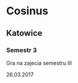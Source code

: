 

<h1>Cosinus</h1>
<h2>Katowice</h2>
<h3>Semestr 3</h3>



Gra na zajecia semestru III


26.03.2017



